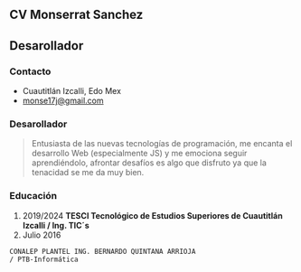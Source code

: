 ## CV Monserrat Sanchez
## Desarollador
### Contacto
- Cuautitlán Izcalli, Edo Mex
- monse17j@gmail.com
### Desarollador
>  Entusiasta de las nuevas tecnologías de programación, me encanta el desarrollo Web (especialmente JS) y me emociona seguir aprendiéndolo, afrontar desafíos es algo que disfruto ya que la tenacidad se me da muy bien. 
### Educación
1.  2019/2024 **TESCI Tecnológico de Estudios Superiores de Cuautitlán Izcalli / Ing. TIC´s**
2. Julio 2016 
``` 
CONALEP PLANTEL ING. BERNARDO QUINTANA ARRIOJA
/ PTB-Informática 
``` 
